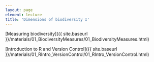 ```yaml
---
layout: page
element: lecture
title: 'Dimensions of biodiversity I'
---
```

[Measuring biodiversity]({{ site.baseurl }}/materials/01_BiodiversityMeasures/01_BiodiversityMeasures.html)

[Introduction to R and Version Control]({{ site.baseurl }}/materials/01_RIntro_VersionControl/01_RIntro_VersionControl.html)
